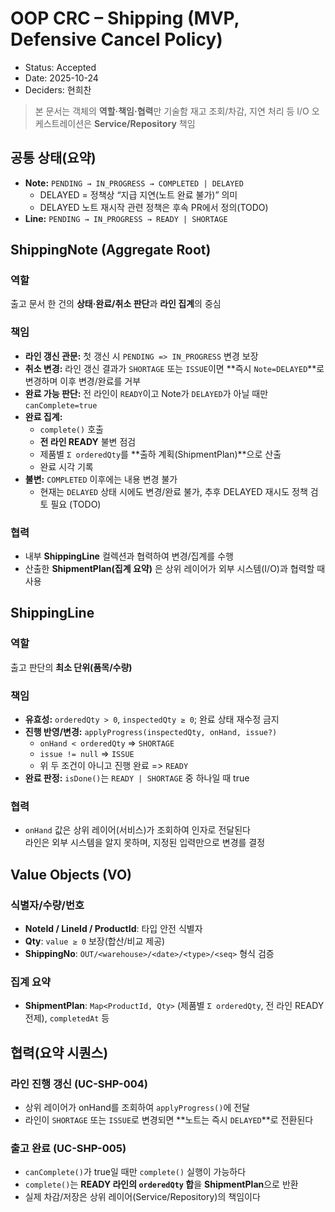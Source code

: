 # OOP CRC – Shipping (MVP, Defensive Cancel Policy)

- Status: Accepted
- Date: 2025-10-24
- Deciders: 현희찬

> 본 문서는 객체의 **역할·책임·협력**만 기술함
> 재고 조회/차감, 지연 처리 등 I/O 오케스트레이션은 **Service/Repository** 책임

## 공통 상태(요약)

- **Note:** `PENDING → IN_PROGRESS → COMPLETED | DELAYED`
    - DELAYED = 정책상 “지급 지연(노트 완료 불가)” 의미
    - DELAYED 노트 재시작 관련 정책은 후속 PR에서 정의(TODO)
- **Line:** `PENDING → IN_PROGRESS → READY | SHORTAGE`

## ShippingNote (Aggregate Root)

### 역할

출고 문서 한 건의 **상태·완료/취소 판단**과 **라인 집계**의 중심

### 책임

- **라인 갱신 관문:** 첫 갱신 시 `PENDING => IN_PROGRESS` 변경 보장
- **취소 변경:** 라인 갱신 결과가 `SHORTAGE` 또는 `ISSUE`이면 **즉시 `Note=DELAYED`**로 변경하며 이후 변경/완료를 거부
- **완료 가능 판단:** 전 라인이 `READY`이고 Note가 `DELAYED`가 아닐 때만 `canComplete=true`
- **완료 집계:**
    - `complete()` 호출
    - **전 라인 READY** 불변 점검
    - 제품별 `Σ orderedQty`를 **출하 계획(ShipmentPlan)**으로 산출
    - 완료 시각 기록
- **불변:** `COMPLETED` 이후에는 내용 변경 불가
    - 현재는 `DELAYED` 상태 시에도 변경/완료 불가, 추후 DELAYED 재시도 정책 검토 필요 (TODO)

### 협력

- 내부 **ShippingLine** 컬렉션과 협력하여 변경/집계를 수행
- 산출한 **ShipmentPlan(집계 요약)** 은 상위 레이어가 외부 시스템(I/O)과 협력할 때 사용


## ShippingLine

### 역할

출고 판단의 **최소 단위(품목/수량)**

### 책임

- **유효성:** `orderedQty > 0`, `inspectedQty ≥ 0`; 완료 상태 재수정 금지
- **진행 반영/변경:** `applyProgress(inspectedQty, onHand, issue?)`
    - `onHand < orderedQty` => `SHORTAGE`
    - `issue != null` => `ISSUE`
    - 위 두 조건이 아니고 진행 완료 => `READY`
- **완료 판정:** `isDone()`는 `READY | SHORTAGE` 중 하나일 때 true

### 협력

- `onHand` 값은 상위 레이어(서비스)가 조회하여 인자로 전달된다  
  라인은 외부 시스템을 알지 못하며, 지정된 입력만으로 변경를 결정

## Value Objects (VO)

### 식별자/수량/번호

- **NoteId / LineId / ProductId**: 타입 안전 식별자
- **Qty**: `value ≥ 0` 보장(합산/비교 제공)
- **ShippingNo**: `OUT/<warehouse>/<date>/<type>/<seq>` 형식 검증

### 집계 요약

- **ShipmentPlan**: `Map<ProductId, Qty>` (제품별 `Σ orderedQty`, 전 라인 READY 전제), `completedAt` 등

## 협력(요약 시퀀스)

### 라인 진행 갱신 (UC-SHP-004)

- 상위 레이어가 onHand를 조회하여 `applyProgress()`에 전달
- 라인이 `SHORTAGE` 또는 `ISSUE`로 변경되면 **노트는 즉시 `DELAYED`**로 전환된다

### 출고 완료 (UC-SHP-005)

- `canComplete()`가 true일 때만 `complete()` 실행이 가능하다
- `complete()`는 **READY 라인의 `orderedQty` 합**을 **ShipmentPlan**으로 반환
- 실제 차감/저장은 상위 레이어(Service/Repository)의 책임이다
